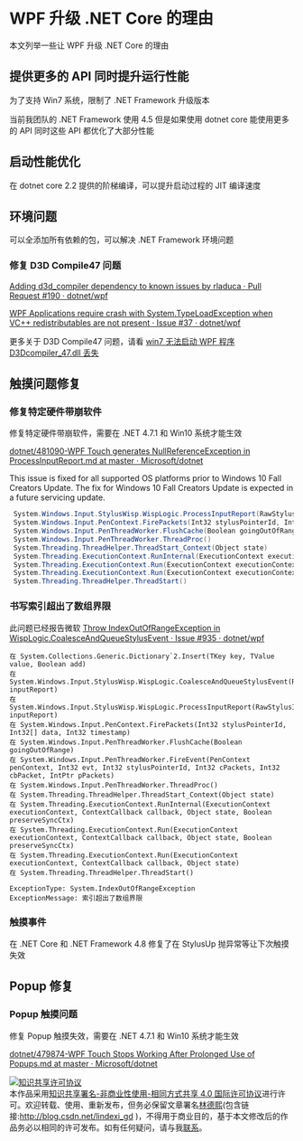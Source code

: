 
# WPF 升级 .NET Core 的理由

本文列举一些让 WPF 升级 .NET Core 的理由

<!--more-->


<!-- CreateTime:4/10/2020 11:12:19 AM -->

<!-- 发布 -->

## 提供更多的 API 同时提升运行性能

为了支持 Win7 系统，限制了 .NET Framework 升级版本

当前我团队的 .NET Framework 使用 4.5 但是如果使用 dotnet core 能使用更多的 API 同时这些 API 都优化了大部分性能

## 启动性能优化

在 dotnet core 2.2 提供的阶梯编译，可以提升启动过程的 JIT 编译速度

## 环境问题

可以全添加所有依赖的包，可以解决 .NET Framework 环境问题

### 修复 D3D Compile47 问题

[Adding d3d_compiler dependency to known issues by rladuca · Pull Request #190 · dotnet/wpf](https://github.com/dotnet/wpf/pull/190 )

[WPF Applications require crash with System.TypeLoadException when VC++ redistributables are not present · Issue #37 · dotnet/wpf](https://github.com/dotnet/wpf/issues/37 )

更多关于 D3D Compile47 问题，请看 [win7 无法启动 WPF 程序 D3Dcompiler_47.dll 丢失](https://blog.lindexi.com/post/win7-%E6%97%A0%E6%B3%95%E5%90%AF%E5%8A%A8-WPF-%E7%A8%8B%E5%BA%8F-D3Dcompiler_47.dll-%E4%B8%A2%E5%A4%B1.html)

## 触摸问题修复

### 修复特定硬件带崩软件

修复特定硬件带崩软件，需要在 .NET 4.7.1 和 Win10 系统才能生效

[dotnet/481090-WPF Touch generates NullReferenceException in ProcessInputReport.md at master · Microsoft/dotnet](https://github.com/Microsoft/dotnet/blob/master/releases/net471/KnownIssues/481090-WPF%20Touch%20generates%20NullReferenceException%20in%20ProcessInputReport.md )

This issue is fixed for all supported OS platforms prior to Windows 10 Fall Creators Update. The fix for Windows 10 Fall Creators Update is expected in a future servicing update.


```csharp
 System.Windows.Input.StylusWisp.WispLogic.ProcessInputReport(RawStylusInputReport inputReport) 
 System.Windows.Input.PenContext.FirePackets(Int32 stylusPointerId, Int32[] data, Int32 timestamp) 
 System.Windows.Input.PenThreadWorker.FlushCache(Boolean goingOutOfRange) 
 System.Windows.Input.PenThreadWorker.ThreadProc() 
 System.Threading.ThreadHelper.ThreadStart_Context(Object state) 
 System.Threading.ExecutionContext.RunInternal(ExecutionContext executionContext, ContextCallback callback, Object state, Boolean preserveSyncCtx) 
 System.Threading.ExecutionContext.Run(ExecutionContext executionContext, ContextCallback callback, Object state, Boolean preserveSyncCtx) 
 System.Threading.ExecutionContext.Run(ExecutionContext executionContext, ContextCallback callback, Object state) 
 System.Threading.ThreadHelper.ThreadStart()

```

### 书写索引超出了数组界限

此问题已经报告微软 [Throw IndexOutOfRangeException in WispLogic.CoalesceAndQueueStylusEvent · Issue #935 · dotnet/wpf](https://github.com/dotnet/wpf/issues/935 )

```
在 System.Collections.Generic.Dictionary`2.Insert(TKey key, TValue value, Boolean add)
在 System.Windows.Input.StylusWisp.WispLogic.CoalesceAndQueueStylusEvent(RawStylusInputReport inputReport)
在 System.Windows.Input.StylusWisp.WispLogic.ProcessInputReport(RawStylusInputReport inputReport)
在 System.Windows.Input.PenContext.FirePackets(Int32 stylusPointerId, Int32[] data, Int32 timestamp)
在 System.Windows.Input.PenThreadWorker.FlushCache(Boolean goingOutOfRange)
在 System.Windows.Input.PenThreadWorker.FireEvent(PenContext penContext, Int32 evt, Int32 stylusPointerId, Int32 cPackets, Int32 cbPacket, IntPtr pPackets)
在 System.Windows.Input.PenThreadWorker.ThreadProc()
在 System.Threading.ThreadHelper.ThreadStart_Context(Object state)
在 System.Threading.ExecutionContext.RunInternal(ExecutionContext executionContext, ContextCallback callback, Object state, Boolean preserveSyncCtx)
在 System.Threading.ExecutionContext.Run(ExecutionContext executionContext, ContextCallback callback, Object state, Boolean preserveSyncCtx)
在 System.Threading.ExecutionContext.Run(ExecutionContext executionContext, ContextCallback callback, Object state)
在 System.Threading.ThreadHelper.ThreadStart()

ExceptionType: System.IndexOutOfRangeException
ExceptionMessage: 索引超出了数组界限

```



### 触摸事件

在 .NET Core 和 .NET Framework 4.8 修复了在 StylusUp 抛异常等让下次触摸失效


## Popup 修复

### Popup 触摸问题

修复 Popup 触摸失效，需要在 .NET 4.7.1 和 Win10 系统才能生效

[dotnet/479874-WPF Touch Stops Working After Prolonged Use of Popups.md at master · Microsoft/dotnet](https://github.com/Microsoft/dotnet/blob/master/releases/net471/KnownIssues/479874-WPF%20Touch%20Stops%20Working%20After%20Prolonged%20Use%20of%20Popups.md ) 





<a rel="license" href="http://creativecommons.org/licenses/by-nc-sa/4.0/"><img alt="知识共享许可协议" style="border-width:0" src="https://licensebuttons.net/l/by-nc-sa/4.0/88x31.png" /></a><br />本作品采用<a rel="license" href="http://creativecommons.org/licenses/by-nc-sa/4.0/">知识共享署名-非商业性使用-相同方式共享 4.0 国际许可协议</a>进行许可。欢迎转载、使用、重新发布，但务必保留文章署名[林德熙](http://blog.csdn.net/lindexi_gd)(包含链接:http://blog.csdn.net/lindexi_gd )，不得用于商业目的，基于本文修改后的作品务必以相同的许可发布。如有任何疑问，请与我[联系](mailto:lindexi_gd@163.com)。